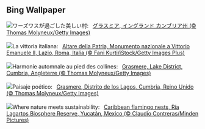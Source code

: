 ## Bing Wallpaper
![](https://www.bing.com/th?id=OHR.CumbriaAutumn_JA-JP9920066326_UHD.jpg&w=1000)ワーズワスが過ごした美しい村:&nbsp;&ensp;[グラスミア, イングランド カンブリア州 (© Thomas Molyneux/Getty Images)](https://www.bing.com/th?id=OHR.CumbriaAutumn_JA-JP9920066326_UHD.jpg)
<br><br/>
![](https://www.bing.com/th?id=OHR.NationalUnityDayIT_IT-IT9698106067_UHD.jpg&w=1000)La vittoria italiana:&nbsp;&ensp;[Altare della Patria, Monumento nazionale a Vittorio Emanuele II, Lazio, Roma, Italia (© Fani Kurti/iStock/Getty Images Plus)](https://www.bing.com/th?id=OHR.NationalUnityDayIT_IT-IT9698106067_UHD.jpg)
<br><br/>
![](https://www.bing.com/th?id=OHR.CumbriaAutumn_FR-FR6304384185_UHD.jpg&w=1000)Harmonie automnale au pied des collines:&nbsp;&ensp;[Grasmere, Lake District, Cumbria, Angleterre (© Thomas Molyneux/Getty Images)](https://www.bing.com/th?id=OHR.CumbriaAutumn_FR-FR6304384185_UHD.jpg)
<br><br/>
![](https://www.bing.com/th?id=OHR.CumbriaAutumn_ES-ES0346174499_UHD.jpg&w=1000)Paisaje poético:&nbsp;&ensp;[Grasmere, Distrito de los Lagos, Cumbria, Reino Unido (© Thomas Molyneux/Getty Images)](https://www.bing.com/th?id=OHR.CumbriaAutumn_ES-ES0346174499_UHD.jpg)
<br><br/>
![](https://www.bing.com/th?id=OHR.YucatanBiosphere_EN-GB6477525030_UHD.jpg&w=1000)Where nature meets sustainability:&nbsp;&ensp;[Caribbean flamingo nests, Ría Lagartos Biosphere Reserve, Yucatán, Mexico (© Claudio Contreras/Minden Pictures)](https://www.bing.com/th?id=OHR.YucatanBiosphere_EN-GB6477525030_UHD.jpg)
<br><br/>
